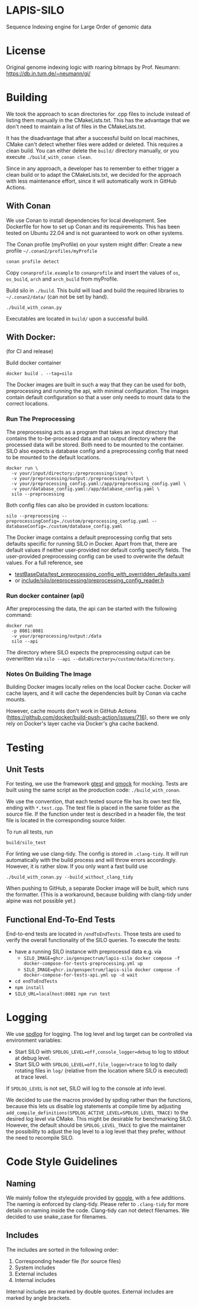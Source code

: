 # LAPIS-SILO

Sequence Indexing engine for Large Order of genomic data

# License

Original genome indexing logic with roaring bitmaps by Prof. Neumann: https://db.in.tum.de/~neumann/gi/

# Building

We took the approach to scan directories for .cpp files to include instead of listing them manually in the
CMakeLists.txt. This has the advantage that we don't need to maintain a list of files in the CMakeLists.txt.

It has the disadvantage that after a successful build on local machines, CMake can't detect whether files were
added or deleted. This requires a clean build. You can either delete the `build/` directory manually, or you
execute `./build_with_conan clean`.

Since in any approach, a developer has to remember to either trigger a clean build or to adapt the CMakeLists.txt, we
decided for the approach with less maintenance effort, since it will automatically work in GitHub Actions.

## With Conan

We use Conan to install dependencies for local development. See Dockerfile for how to set up Conan and its requirements.
This has been tested on Ubuntu 22.04 and is not guaranteed to work on other systems.

The Conan profile (myProfile) on your system might differ: Create a new profile `~/.conan2/profiles/myProfile`

```shell
conan profile detect
```

Copy `conanprofile.example` to `conanprofile` and insert the values of `os`, `os_build`, `arch` and `arch_build` from
myProfile.

Build silo in `./build`. This build will load and build the required libraries to `~/.conan2/data/` (can not be set by
hand).

```shell
./build_with_conan.py
```

Executables are located in `build/` upon a successful build.

## With Docker:

(for CI and release)

Build docker container

```shell
docker build . --tag=silo
```

The Docker images are built in such a way that they can be used for both,
preprocessing and running the api, with minimal configuration.
The images contain default configuration so that a user only needs to mount data to the correct locations.

### Run The Preprocessing

The preprocessing acts as a program that takes an input directory that contains the to-be-processed data
and an output directory where the processed data will be stored.
Both need to be mounted to the container. 
SILO also expects a database config and a preprocessing config that need to be mounted to the default locations.

```shell
docker run \
  -v your/input/directory:/preprocessing/input \
  -v your/preprocessing/output:/preprocessing/output \
  -v your/preprocessing_config.yaml:/app/preprocessing_config.yaml \
  -v your/database_config.yaml:/app/database_config.yaml \
  silo --preprocessing
```

Both config files can also be provided in custom locations:

```shell
silo --preprocessing --preprocessingConfig=./custom/preprocessing_config.yaml --databaseConfig=./custom/database_config.yaml
```

The Docker image contains a default preprocessing config that sets defaults specific for running SILO in Docker.
Apart from that, there are default values if neither user-provided nor default config specify fields.
The user-provided preprocessing config can be used to overwrite the default values. For a full reference, see
* [testBaseData/test_preprocessing_config_with_overridden_defaults.yaml](https://github.com/GenSpectrum/LAPIS-SILO/blob/main/testBaseData/test_preprocessing_config_with_overridden_defaults.yaml)
* or [include/silo/preprocessing/preprocessing_config_reader.h](https://github.com/GenSpectrum/LAPIS-SILO/blob/main/include/silo/preprocessing/preprocessing_config_reader.h)

### Run docker container (api)

After preprocessing the data, the api can be started with the following command:

```shell
docker run 
  -p 8081:8081
  -v your/preprocessing/output:/data
  silo --api
```

The directory where SILO expects the preprocessing output can be overwritten via
`silo --api --dataDirectory=/custom/data/directory`.

### Notes On Building The Image

Building Docker images locally relies on the local Docker cache.
Docker will cache layers, and it will cache the dependencies built by Conan via cache mounts.

However, cache mounts don't work in GitHub Actions (https://github.com/docker/build-push-action/issues/716),
so there we only rely on Docker's layer cache via Docker's gha cache backend.

# Testing

## Unit Tests

For testing, we use the framework [gtest](http://google.github.io/googletest/)
and [gmock](http://google.github.io/googletest/gmock_cook_book.html) for mocking. Tests are built using the same script
as the production code: `./build_with_conan`.

We use the convention, that each tested source file has its own test file, ending with `*.test.cpp`. The test file is
placed in the same folder as the source file. If the function under test is described in a header file, the test file is
located in the corresponding source folder.

To run all tests, run

```shell
build/silo_test
```

For linting we use clang-tidy. The config is stored in `.clang-tidy`. It will run automatically with the build process
and will throw errors accordingly. However, it is rather slow. If you only want a fast build use

```shell
./build_with_conan.py --build_without_clang_tidy
```

When pushing to GitHub, a separate Docker image will be built, which runs the formatter. (This is a workaround, because
building with clang-tidy under alpine was not possible yet.)

## Functional End-To-End Tests

End-to-end tests are located in `/endToEndTests`. Those tests are used to verify the overall functionality of the SILO
queries. To execute the tests:

* have a running SILO instance with preprocessd data e.g. via
  * `SILO_IMAGE=ghcr.io/genspectrum/lapis-silo docker compose -f docker-compose-for-tests-preprocessing.yml up`
  * `SILO_IMAGE=ghcr.io/genspectrum/lapis-silo docker compose -f docker-compose-for-tests-api.yml up -d wait`
* `cd endToEndTests`
* `npm install`
* `SILO_URL=localhost:8081 npm run test`

# Logging

We use [spdlog](https://github.com/gabime/spdlog) for logging. The log level and log target can be controlled via
environment variables:

* Start SILO with `SPDLOG_LEVEL=off,console_logger=debug` to log to stdout at debug level.
* Start SILO with `SPDLOG_LEVEL=off,file_logger=trace` to log to daily rotating files in `log/` (relative from the
  location where SILO is executed) at trace level.

If `SPDLOG_LEVEL` is not set, SILO will log to the console at info level.

We decided to use the macros provided by spdlog rather than the functions, because this lets us disable log statements
at compile time by adjusting `add_compile_definitions(SPDLOG_ACTIVE_LEVEL=SPDLOG_LEVEL_TRACE)` to the desired log level
via CMake. This might be desirable for benchmarking SILO. However, the default should be `SPDLOG_LEVEL_TRACE` to give
the maintainer the possibility to adjust the log level to a log level that they prefer, without the need to recompile
SILO.

# Code Style Guidelines

## Naming

We mainly follow the styleguide provided by [google](https://google.github.io/styleguide/cppguide.html), with a few
additions. The naming is enforced by clang-tidy. Please refer to `.clang-tidy` for more details on naming inside the
code. Clang-tidy can not detect filenames. We decided to use snake_case for filenames.

## Includes

The includes are sorted in the following order:

1. Corresponding header file (for source files)
2. System includes
3. External includes
4. Internal includes

Internal includes are marked by double quotes. External includes are marked by angle brackets.